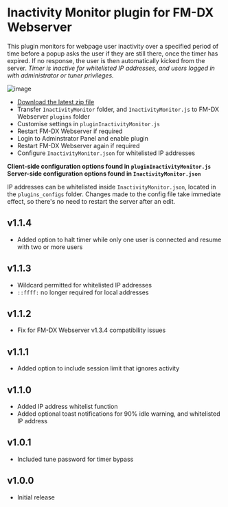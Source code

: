 # Inactivity Monitor plugin for FM-DX Webserver

This plugin monitors for webpage user inactivity over a specified period of time before a popup asks the user if they are still there, once the timer has expired. If no response, the user is then automatically kicked from the server. _Timer is inactive for whitelisted IP addresses, and users logged in with administrator or tuner privileges._

![image](https://github.com/user-attachments/assets/51acf67a-1505-4c08-8b62-21665cb25d93)

* [Download the latest zip file](https://github.com/AmateurAudioDude/FM-DX-Webserver-Plugin-Inactivity-Monitor/archive/refs/heads/main.zip)
* Transfer `InactivityMonitor` folder, and `InactivityMonitor.js` to FM-DX Webserver `plugins` folder
* Customise settings in `pluginInactivityMonitor.js`
* Restart FM-DX Webserver if required
* Login to Adminstrator Panel and enable plugin
* Restart FM-DX Webserver again if required
* Configure `InactivityMonitor.json` for whitelisted IP addresses

**Client-side configuration options found in `pluginInactivityMonitor.js`**   
**Server-side configuration options found in `InactivityMonitor.json`**

IP addresses can be whitelisted inside `InactivityMonitor.json`, located in the `plugins_configs` folder. Changes made to the config file take immediate effect, so there's no need to restart the server after an edit.


v1.1.4
------
* Added option to halt timer while only one user is connected and resume with two or more users

v1.1.3
------
* Wildcard permitted for whitelisted IP addresses
* `::ffff:` no longer required for local addresses

v1.1.2
------
* Fix for FM-DX Webserver v1.3.4 compatibility issues

v1.1.1
------
* Added option to include session limit that ignores activity

v1.1.0
------
* Added IP address whitelist function
* Added optional toast notifications for 90% idle warning, and whitelisted IP address

v1.0.1
------
* Included tune password for timer bypass

v1.0.0
------
* Initial release
